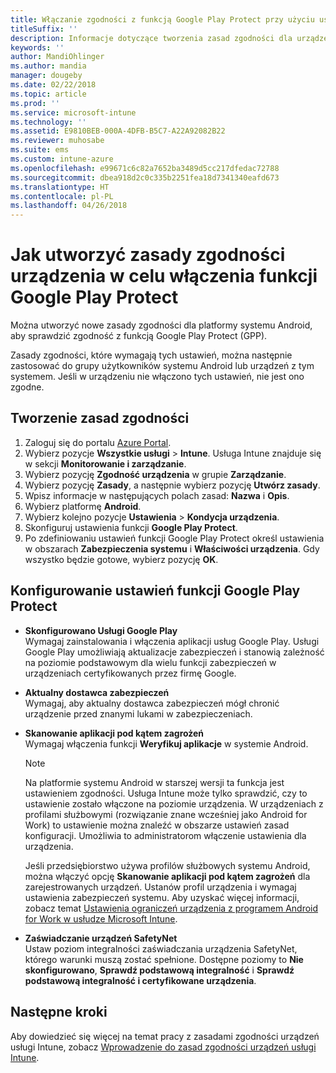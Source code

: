 ```yaml
---
title: Włączanie zgodności z funkcją Google Play Protect przy użyciu usługi Microsoft Intune
titleSuffix: ''
description: Informacje dotyczące tworzenia zasad zgodności dla urządzeń z systemem Android w celu włączenia funkcji Google Play Protect.
keywords: ''
author: MandiOhlinger
ms.author: mandia
manager: dougeby
ms.date: 02/22/2018
ms.topic: article
ms.prod: ''
ms.service: microsoft-intune
ms.technology: ''
ms.assetid: E9810BEB-000A-4DFB-B5C7-A22A92082B22
ms.reviewer: muhosabe
ms.suite: ems
ms.custom: intune-azure
ms.openlocfilehash: e99671c6c82a7652ba3489d5cc217dfedac72788
ms.sourcegitcommit: dbea918d2c0c335b2251fea18d7341340eafd673
ms.translationtype: HT
ms.contentlocale: pl-PL
ms.lasthandoff: 04/26/2018
---
```

# <a name="how-to-create-a-device-compliance-policy-to-enable-google-play-protect"></a>Jak utworzyć zasady zgodności urządzenia w celu włączenia funkcji Google Play Protect

Można utworzyć nowe zasady zgodności dla platformy systemu Android, aby sprawdzić zgodność z funkcją Google Play Protect (GPP).

Zasady zgodności, które wymagają tych ustawień, można następnie zastosować do grupy użytkowników systemu Android lub urządzeń z tym systemem. Jeśli w urządzeniu nie włączono tych ustawień, nie jest ono zgodne.

## <a name="create-a-compliance-policy"></a>Tworzenie zasad zgodności

1. Zaloguj się do portalu [Azure Portal](https://portal.azure.com).
2. Wybierz pozycje **Wszystkie usługi** > **Intune**. Usługa Intune znajduje się w sekcji **Monitorowanie i zarządzanie**.
2. Wybierz pozycję **Zgodność urządzenia** w grupie **Zarządzanie**. 
3. Wybierz pozycję **Zasady**, a następnie wybierz pozycję **Utwórz zasady**.
4. Wpisz informacje w następujących polach zasad: **Nazwa** i **Opis**.
5. Wybierz platformę **Android**.
6. Wybierz kolejno pozycje **Ustawienia** > **Kondycja urządzenia**.
7. Skonfiguruj ustawienia funkcji **Google Play Protect**.
8. Po zdefiniowaniu ustawień funkcji Google Play Protect określ ustawienia w obszarach **Zabezpieczenia systemu** i **Właściwości urządzenia**. Gdy wszystko będzie gotowe, wybierz pozycję **OK**.

## <a name="configure-the-google-play-protect-settings"></a>Konfigurowanie ustawień funkcji Google Play Protect

 - **Skonfigurowano Usługi Google Play**  
   Wymagaj zainstalowania i włączenia aplikacji usług Google Play. Usługi Google Play umożliwiają aktualizacje zabezpieczeń i stanowią zależność na poziomie podstawowym dla wielu funkcji zabezpieczeń w urządzeniach certyfikowanych przez firmę Google.
 - **Aktualny dostawca zabezpieczeń**  
   Wymagaj, aby aktualny dostawca zabezpieczeń mógł chronić urządzenie przed znanymi lukami w zabezpieczeniach.
 - **Skanowanie aplikacji pod kątem zagrożeń**  
   Wymagaj włączenia funkcji **Weryfikuj aplikacje** w systemie Android.
    > [!Note]  
    > Na platformie systemu Android w starszej wersji ta funkcja jest ustawieniem zgodności. Usługa Intune może tylko sprawdzić, czy to ustawienie zostało włączone na poziomie urządzenia. W urządzeniach z profilami służbowymi (rozwiązanie znane wcześniej jako Android for Work) to ustawienie można znaleźć w obszarze ustawień zasad konfiguracji. Umożliwia to administratorom włączenie ustawienia dla urządzenia.

    Jeśli przedsiębiorstwo używa profilów służbowych systemu Android, można włączyć opcję **Skanowanie aplikacji pod kątem zagrożeń** dla zarejestrowanych urządzeń. Ustanów profil urządzenia i wymagaj ustawienia zabezpieczeń systemu. Aby uzyskać więcej informacji, zobacz temat [Ustawienia ograniczeń urządzenia z programem Android for Work w usłudze Microsoft Intune](device-restrictions-android-for-work.md).

 - **Zaświadczanie urządzeń SafetyNet**  
   Ustaw poziom integralności zaświadczania urządzenia SafetyNet, którego warunki muszą zostać spełnione. Dostępne poziomy to **Nie skonfigurowano**, **Sprawdź podstawową integralność** i **Sprawdź podstawową integralność i certyfikowane urządzenia**.




## <a name="next-steps"></a>Następne kroki

Aby dowiedzieć się więcej na temat pracy z zasadami zgodności urządzeń usługi Intune, zobacz [Wprowadzenie do zasad zgodności urządzeń usługi Intune](device-compliance-get-started.md).